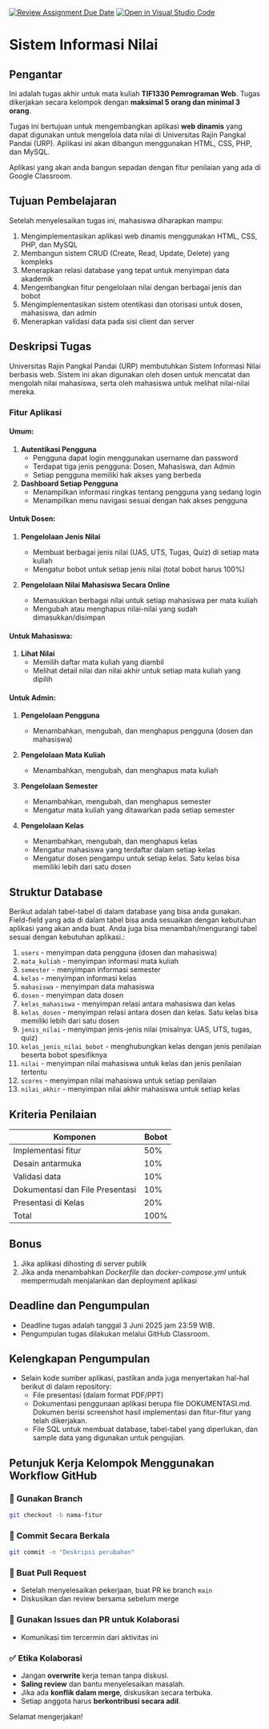 [![Review Assignment Due Date](https://classroom.github.com/assets/deadline-readme-button-22041afd0340ce965d47ae6ef1cefeee28c7c493a6346c4f15d667ab976d596c.svg)](https://classroom.github.com/a/EJc24P4I)
[![Open in Visual Studio Code](https://classroom.github.com/assets/open-in-vscode-2e0aaae1b6195c2367325f4f02e2d04e9abb55f0b24a779b69b11b9e10269abc.svg)](https://classroom.github.com/online_ide?assignment_repo_id=19594842&assignment_repo_type=AssignmentRepo)
# Sistem Informasi Nilai
## Pengantar
Ini adalah tugas akhir untuk mata kuliah **TIF1330 Pemrograman Web**. Tugas dikerjakan secara kelompok dengan **maksimal 5 orang dan minimal 3 orang**.

Tugas ini bertujuan untuk mengembangkan aplikasi **web dinamis** yang dapat digunakan untuk mengelola data nilai di Universitas Rajin Pangkal Pandai (URP). Aplikasi ini akan dibangun menggunakan HTML, CSS, PHP, dan MySQL.

Aplikasi yang akan anda bangun sepadan dengan fitur penilaian yang ada di Google Classroom. 


## Tujuan Pembelajaran
Setelah menyelesaikan tugas ini, mahasiswa diharapkan mampu:
1. Mengimplementasikan aplikasi web dinamis menggunakan HTML, CSS, PHP, dan MySQL
2. Membangun sistem CRUD (Create, Read, Update, Delete) yang kompleks
3. Menerapkan relasi database yang tepat untuk menyimpan data akademik
4. Mengembangkan fitur pengelolaan nilai dengan berbagai jenis dan bobot
5. Mengimplementasikan sistem otentikasi dan otorisasi untuk dosen, mahasiswa, dan admin
6. Menerapkan validasi data pada sisi client dan server

## Deskripsi Tugas
Universitas Rajin Pangkal Pandai (URP) membutuhkan Sistem Informasi Nilai berbasis web. Sistem ini akan digunakan oleh dosen untuk mencatat dan mengolah nilai mahasiswa, serta oleh mahasiswa untuk melihat nilai-nilai mereka.

### Fitur Aplikasi
#### Umum:
1. **Autentikasi Pengguna**
   - Pengguna dapat login menggunakan username dan password
   - Terdapat tiga jenis pengguna: Dosen, Mahasiswa, dan Admin
   - Setiap pengguna memiliki hak akses yang berbeda
2. **Dashboard Setiap Pengguna**
   - Menampilkan informasi ringkas tentang pengguna yang sedang login
   - Menampilkan menu navigasi sesuai dengan hak akses pengguna


#### Untuk Dosen:
1. **Pengelolaan Jenis Nilai**
   - Membuat berbagai jenis nilai (UAS, UTS, Tugas, Quiz) di setiap mata kuliah
   - Mengatur bobot untuk setiap jenis nilai (total bobot harus 100%)

2. **Pengelolaan Nilai Mahasiswa Secara Online**
   - Memasukkan berbagai nilai untuk setiap mahasiswa per mata kuliah
   - Mengubah atau menghapus nilai-nilai yang sudah dimasukkan/disimpan


#### Untuk Mahasiswa:
1. **Lihat Nilai**
   - Memilih daftar mata kuliah yang diambil
   - Melihat detail nilai dan nilai akhir untuk setiap mata kuliah yang dipilih


#### Untuk Admin:
1. **Pengelolaan Pengguna**
   - Menambahkan, mengubah, dan menghapus pengguna (dosen dan mahasiswa)
  
2. **Pengelolaan Mata Kuliah**
   - Menambahkan, mengubah, dan menghapus mata kuliah

3. **Pengelolaan Semester**
   - Menambahkan, mengubah, dan menghapus semester
   - Mengatur mata kuliah yang ditawarkan pada setiap semester

4. **Pengelolaan Kelas**
   - Menambahkan, mengubah, dan menghapus kelas
   - Mengatur mahasiswa yang terdaftar dalam setiap kelas
   - Mengatur dosen pengampu untuk setiap kelas. Satu kelas bisa memiliki lebih dari satu dosen

## Struktur Database
Berikut adalah tabel-tabel di dalam database yang bisa anda gunakan. Field-field yang ada di dalam tabel bisa anda sesuaikan dengan kebutuhan aplikasi yang akan anda buat. Anda juga bisa menambah/mengurangi tabel sesuai dengan kebutuhan aplikasi.:
1. `users` - menyimpan data pengguna (dosen dan mahasiswa)
2. `mata_kuliah` - menyimpan informasi mata kuliah
3. `semester` - menyimpan informasi semester
4. `kelas` - menyimpan informasi kelas
5. `mahasiswa` - menyimpan data mahasiswa
6. `dosen` - menyimpan data dosen
7. `kelas_mahasiswa` - menyimpan relasi antara mahasiswa dan kelas
8. `kelas_dosen` - menyimpan relasi antara dosen dan kelas. Satu kelas bisa memiliki lebih dari satu dosen
9. `jenis_nilai` - menyimpan jenis-jenis nilai (misalnya: UAS, UTS, tugas, quiz)
10. `kelas_jenis_nilai_bobot` - menghubungkan kelas dengan jenis penilaian beserta bobot spesifiknya
11. `nilai` - menyimpan nilai mahasiswa untuk kelas dan jenis penilaian tertentu
12. `scores` - menyimpan nilai mahasiswa untuk setiap penilaian
13. `nilai_akhir` - menyimpan nilai akhir mahasiswa untuk setiap kelas
 



## Kriteria Penilaian
| Komponen | Bobot |
|----------|-------|
| Implementasi fitur | 50% |
| Desain antarmuka | 10% |
| Validasi data | 10% |
| Dokumentasi dan File Presentasi | 10% |
| Presentasi di Kelas | 20% |
| Total | 100% |

## Bonus
1. Jika aplikasi dihosting di server publik
2. Jika anda menambahkan *Dockerfile* dan *docker-compose.yml* untuk mempermudah menjalankan dan deployment aplikasi
## Deadline dan Pengumpulan
- Deadline tugas adalah tanggal 3 Juni 2025 jam 23:59 WIB.
- Pengumpulan tugas dilakukan melalui GitHub Classroom.

## Kelengkapan Pengumpulan
- Selain kode sumber aplikasi, pastikan anda juga menyertakan hal-hal berikut di dalam repository:
  - File presentasi (dalam format PDF/PPT)
  - Dokumentasi penggunaan aplikasi berupa file DOKUMENTASI.md. Dokumen berisi screenshot hasil implementasi dan fitur-fitur yang telah dikerjakan.
  - File SQL untuk membuat database, tabel-tabel yang diperlukan, dan sample data yang digunakan untuk pengujian.

## Petunjuk Kerja Kelompok Menggunakan Workflow GitHub

### 🧵 Gunakan Branch
```bash
git checkout -b nama-fitur
```

### 💾 Commit Secara Berkala
```bash
git commit -m "Deskripsi perubahan"
```

### 🔄 Buat Pull Request
- Setelah menyelesaikan pekerjaan, buat PR ke branch `main`
- Diskusikan dan review bersama sebelum merge

### 💬 Gunakan Issues dan PR untuk Kolaborasi
- Komunikasi tim tercermin dari aktivitas ini

### ✅ Etika Kolaborasi
- Jangan **overwrite** kerja teman tanpa diskusi.
- **Saling review** dan bantu menyelesaikan masalah.
- Jika ada **konflik dalam merge**, diskusikan secara terbuka.
- Setiap anggota harus **berkontribusi secara adil**.



Selamat mengerjakan!
